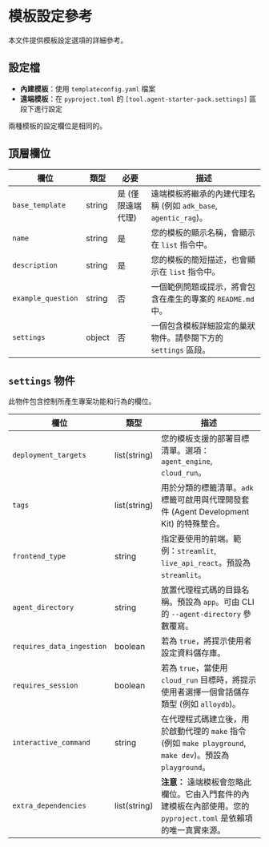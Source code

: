 # 模板設定參考

本文件提供模板設定選項的詳細參考。

## 設定檔

- **內建模板**：使用 `templateconfig.yaml` 檔案
- **遠端模板**：在 `pyproject.toml` 的 `[tool.agent-starter-pack.settings]` 區段下進行設定

兩種模板的設定欄位是相同的。

## 頂層欄位

| 欄位                | 類型   | 必要     | 描述                                                                                             |
| ------------------- | ------ | -------- | ------------------------------------------------------------------------------------------------------- |
| `base_template`     | string | 是 (僅限遠端代理) | 遠端模板將繼承的內建代理名稱 (例如 `adk_base`, `agentic_rag`)。 |
| `name`              | string | 是       | 您的模板的顯示名稱，會顯示在 `list` 指令中。                                         |
| `description`       | string | 是       | 您的模板的簡短描述，也會顯示在 `list` 指令中。                                 |
| `example_question`  | string | 否       | 一個範例問題或提示，將會包含在產生的專案的 `README.md` 中。             |
| `settings`          | object | 否       | 一個包含模板詳細設定的巢狀物件。請參閱下方的 `settings` 區段。       |

## `settings` 物件

此物件包含控制所產生專案功能和行為的欄位。

| 欄位                        | 類型           | 描述                                                                                                                                 |
| --------------------------- | -------------- | ------------------------------------------------------------------------------------------------------------------------------------------- |
| `deployment_targets`        | list(string)   | 您的模板支援的部署目標清單。選項：`agent_engine`, `cloud_run`。                                                  |
| `tags`                      | list(string)   | 用於分類的標籤清單。`adk` 標籤可啟用與代理開發套件 (Agent Development Kit) 的特殊整合。                                 |
| `frontend_type`             | string         | 指定要使用的前端。範例：`streamlit`, `live_api_react`。預設為 `streamlit`。                                             |
| `agent_directory`           | string         | 放置代理程式碼的目錄名稱。預設為 `app`。可由 CLI 的 `--agent-directory` 參數覆寫。    |
| `requires_data_ingestion`   | boolean        | 若為 `true`，將提示使用者設定資料儲存庫。                                                                              |
| `requires_session`          | boolean        | 若為 `true`，當使用 `cloud_run` 目標時，將提示使用者選擇一個會話儲存類型 (例如 `alloydb`)。                    |
| `interactive_command`       | string         | 在代理程式碼建立後，用於啟動代理的 `make` 指令 (例如 `make playground`, `make dev`)。預設為 `playground`。 |
| `extra_dependencies`        | list(string)   | **注意：** 遠端模板會忽略此欄位。它由入門套件的內建模板在內部使用。您的 `pyproject.toml` 是依賴項的唯一真實來源。 |
